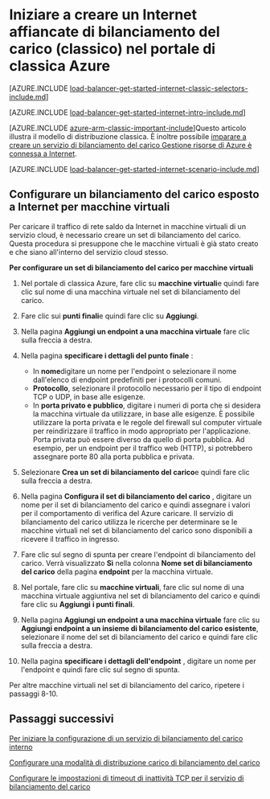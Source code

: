 
<properties
   pageTitle="Iniziare a creare un Internet affiancate di bilanciamento del carico nel modello di distribuzione classica tramite il portale classico Azure | Microsoft Azure"
   description="Informazioni su come creare un servizio di bilanciamento del carico nel modello di distribuzione classica tramite il portale classico Azure è connessa a Internet"
   services="load-balancer"
   documentationCenter="na"
   authors="sdwheeler"
   manager="carmonm"
   editor=""
   tags="azure-service-management"
/>
<tags
   ms.service="load-balancer"
   ms.devlang="na"
   ms.topic="get-started-article"
   ms.tgt_pltfrm="na"
   ms.workload="infrastructure-services"
   ms.date="08/31/2016"
   ms.author="sewhee" />

# <a name="get-started-creating-an-internet-facing-load-balancer-classic-in-the-azure-classic-portal"></a>Iniziare a creare un Internet affiancate di bilanciamento del carico (classico) nel portale di classica Azure

[AZURE.INCLUDE [load-balancer-get-started-internet-classic-selectors-include.md](../../includes/load-balancer-get-started-internet-classic-selectors-include.md)]

[AZURE.INCLUDE [load-balancer-get-started-internet-intro-include.md](../../includes/load-balancer-get-started-internet-intro-include.md)]

[AZURE.INCLUDE [azure-arm-classic-important-include](../../includes/azure-arm-classic-important-include.md)]Questo articolo illustra il modello di distribuzione classica. È inoltre possibile [imparare a creare un servizio di bilanciamento del carico Gestione risorse di Azure è connessa a Internet](load-balancer-get-started-internet-arm-ps.md).

[AZURE.INCLUDE [load-balancer-get-started-internet-scenario-include.md](../../includes/load-balancer-get-started-internet-scenario-include.md)]


## <a name="set-up-an-internet-facing-load-balancer-for-virtual-machines"></a>Configurare un bilanciamento del carico esposto a Internet per macchine virtuali

Per caricare il traffico di rete saldo da Internet in macchine virtuali di un servizio cloud, è necessario creare un set di bilanciamento del carico. Questa procedura si presuppone che le macchine virtuali è già stato creato e che siano all'interno del servizio cloud stesso.

**Per configurare un set di bilanciamento del carico per macchine virtuali**

1. Nel portale di classica Azure, fare clic su **macchine virtuali**e quindi fare clic sul nome di una macchina virtuale nel set di bilanciamento del carico.

2. Fare clic sui **punti finali**e quindi fare clic su **Aggiungi**.

3. Nella pagina **Aggiungi un endpoint a una macchina virtuale** fare clic sulla freccia a destra.

4. Nella pagina **specificare i dettagli del punto finale** :

    * In **nome**digitare un nome per l'endpoint o selezionare il nome dall'elenco di endpoint predefiniti per i protocolli comuni.
    * **Protocollo**, selezionare il protocollo necessario per il tipo di endpoint TCP o UDP, in base alle esigenze.
    * In **porta privato e pubblico**, digitare i numeri di porta che si desidera la macchina virtuale da utilizzare, in base alle esigenze. È possibile utilizzare la porta privata e le regole del firewall sul computer virtuale per reindirizzare il traffico in modo appropriato per l'applicazione. Porta privata può essere diverso da quello di porta pubblica. Ad esempio, per un endpoint per il traffico web (HTTP), si potrebbero assegnare porte 80 alla porta pubblica e privata.

5. Selezionare **Crea un set di bilanciamento del carico**e quindi fare clic sulla freccia a destra.

6. Nella pagina **Configura il set di bilanciamento del carico** , digitare un nome per il set di bilanciamento del carico e quindi assegnare i valori per il comportamento di verifica del Azure caricare. Il servizio di bilanciamento del carico utilizza le ricerche per determinare se le macchine virtuali nel set di bilanciamento del carico sono disponibili a ricevere il traffico in ingresso.

7. Fare clic sul segno di spunta per creare l'endpoint di bilanciamento del carico. Verrà visualizzato **Sì** nella colonna **Nome set di bilanciamento del carico** della pagina **endpoint** per la macchina virtuale.

8. Nel portale, fare clic su **macchine virtuali**, fare clic sul nome di una macchina virtuale aggiuntiva nel set di bilanciamento del carico e quindi fare clic su **Aggiungi** **i punti finali**.

9. Nella pagina **Aggiungi un endpoint a una macchina virtuale** fare clic su **Aggiungi endpoint a un insieme di bilanciamento del carico esistente**, selezionare il nome del set di bilanciamento del carico e quindi fare clic sulla freccia a destra.

10. Nella pagina **specificare i dettagli dell'endpoint** , digitare un nome per l'endpoint e quindi fare clic sul segno di spunta.

Per altre macchine virtuali nel set di bilanciamento del carico, ripetere i passaggi 8-10.



## <a name="next-steps"></a>Passaggi successivi

[Per iniziare la configurazione di un servizio di bilanciamento del carico interno](load-balancer-get-started-ilb-arm-ps.md)

[Configurare una modalità di distribuzione carico di bilanciamento del carico](load-balancer-distribution-mode.md)

[Configurare le impostazioni di timeout di inattività TCP per il servizio di bilanciamento del carico](load-balancer-tcp-idle-timeout.md)

